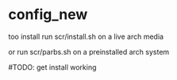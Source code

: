 # config_new
too install run scr/install.sh on a live arch media

or run scr/parbs.sh on a preinstalled arch system

#TODO:
get install working
